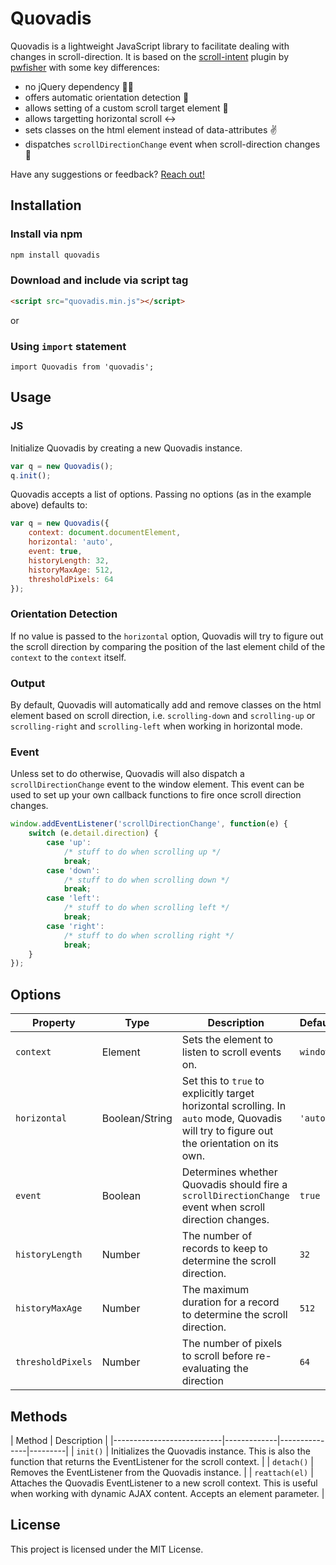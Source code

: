 # Quovadis

Quovadis is a lightweight JavaScript library to facilitate dealing with changes in scroll-direction. It is based on the [scroll-intent](https://github.com/pwfisher/scroll-intent.js) plugin by [pwfisher](https://github.com/pwfisher) with some key differences:

- no jQuery dependency 🙅‍♂️
- offers automatic orientation detection 🔮
- allows setting of a custom scroll target element 🎯
- allows targetting horizontal scroll ↔️
- sets classes on the html element instead of data-attributes ✌️
- dispatches `scrollDirectionChange` event when scroll-direction changes 🚨

Have any suggestions or feedback? [Reach out!](mailto:mail@timjuedemann.de)

## Installation
### Install via npm
```js
npm install quovadis
```

### Download and include via script tag
```html
<script src="quovadis.min.js"></script>
```

or

### Using `import` statement
```jss
import Quovadis from 'quovadis';
```

## Usage
### JS
Initialize Quovadis by creating a new Quovadis instance.

```js
var q = new Quovadis();
q.init();
```

Quovadis accepts a list of options. Passing no options (as in the example above) defaults to:

```js
var q = new Quovadis({
    context: document.documentElement,
    horizontal: 'auto',
    event: true,
    historyLength: 32,
    historyMaxAge: 512,
    thresholdPixels: 64
});
```

### Orientation Detection
If no value is passed to the `horizontal` option, Quovadis will try to figure out the scroll direction by comparing the position of the last element child of the `context` to the `context` itself.

### Output
By default, Quovadis will automatically add and remove classes on the html element based on scroll direction, i.e. `scrolling-down` and `scrolling-up` or `scrolling-right` and `scrolling-left` when working in horizontal mode.

### Event
Unless set to do otherwise, Quovadis will also dispatch a `scrollDirectionChange` event to the window element. This event can be used to set up your own callback functions to fire once scroll direction changes.

```js
window.addEventListener('scrollDirectionChange', function(e) {
	switch (e.detail.direction) {
		case 'up':
			/* stuff to do when scrolling up */
			break;
		case 'down':
			/* stuff to do when scrolling down */
			break;
		case 'left':
			/* stuff to do when scrolling left */
			break;
		case 'right':
			/* stuff to do when scrolling right */
			break;
	}
});
```

## Options

| Property | Type | Description | Default  |
|---------------------------|-------------|---------------|---------|
| `context` | Element | Sets the element to listen to scroll events on. | `window` |
| `horizontal` | Boolean/String | Set this to `true` to explicitly target horizontal scrolling. In `auto` mode, Quovadis will try to figure out the orientation on its own. | `'auto'` |
| `event` | Boolean | Determines whether Quovadis should fire a `scrollDirectionChange` event when scroll direction changes. | `true` |
| `historyLength` | Number | The number of records to keep to determine the scroll direction. | `32` |
| `historyMaxAge` | Number | The maximum duration for a record to determine the scroll direction. | `512` |
| `thresholdPixels` | Number | The number of pixels to scroll before re-evaluating the direction | `64` |

## Methods

| Method | Description  |
|---------------------------|-------------|---------------|---------|
| `init()` | Initializes the Quovadis instance. This is also the function that returns the EventListener for the scroll context. |
| `detach()` | Removes the EventListener from the Quovadis instance. |
| `reattach(el)` | Attaches the Quovadis EventListener to a new scroll context. This is useful when working with dynamic AJAX content. Accepts an element parameter. |

## License

This project is licensed under the MIT License.